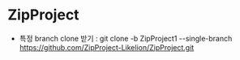 # ZipProject

- 특정 branch clone 받기 :
git clone -b ZipProject1 --single-branch https://github.com/ZipProject-Likelion/ZipProject.git
